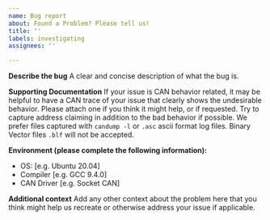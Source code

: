 ```yaml
---
name: Bug report
about: Found a Problem? Please tell us!
title: ''
labels: investigating
assignees: ''

---
```


**Describe the bug**
A clear and concise description of what the bug is.

**Supporting Documentation**
If your issue is CAN behavior related, it may be helpful to have a CAN trace of your issue that clearly shows the undesirable behavior. Please attach one if you think it might help, or if requested. Try to capture address claiming in addition to the bad behavior if possible. We prefer files captured with `candump -l` or `.asc` ascii format log files.  Binary Vector files `.blf` will not be accepted.

**Environment (please complete the following information):**

- OS: [e.g. Ubuntu 20.04]
- Compiler [e.g. GCC 9.4.0]
- CAN Driver [e.g. Socket CAN]

**Additional context**
Add any other context about the problem here that you think might help us recreate or otherwise address your issue if applicable.
